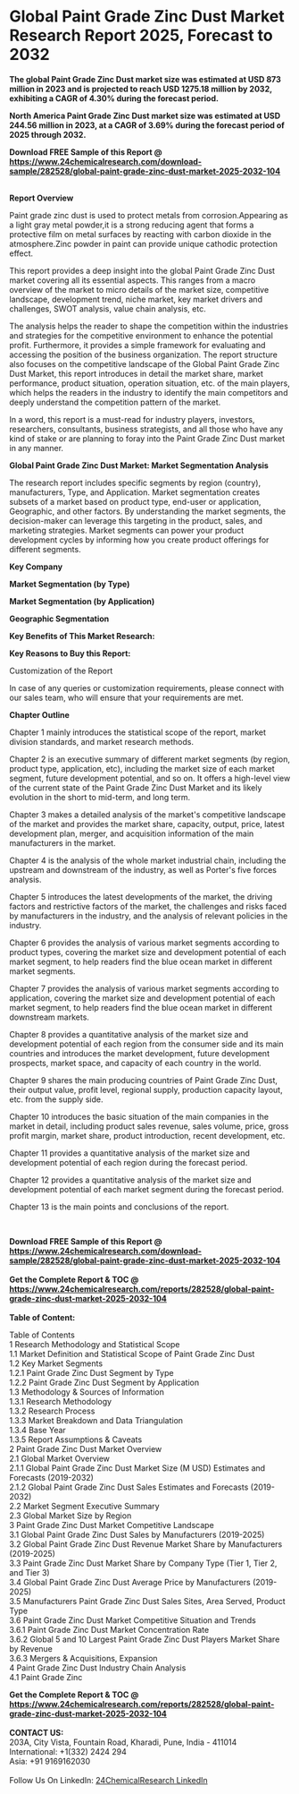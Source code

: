 <h1>Global Paint Grade Zinc Dust Market Research Report 2025, Forecast to 2032</h1><p><strong>The global Paint Grade Zinc Dust market size was estimated at USD 873 million in 2023 and is projected to reach USD 1275.18 million by 2032, exhibiting a CAGR of 4.30% during the forecast period.</strong></p><p>
</p><p><strong>North America Paint Grade Zinc Dust market size was estimated at USD 244.56 million in 2023, at a CAGR of 3.69% during the forecast period of 2025 through 2032.</strong></p><div><b>Download FREE Sample of this Report @ 
            <a href="https://www.24chemicalresearch.com/download-sample/282528/global-paint-grade-zinc-dust-market-2025-2032-104">
            https://www.24chemicalresearch.com/download-sample/282528/global-paint-grade-zinc-dust-market-2025-2032-104</a></b></div><br><p>
</p><p><strong>Report Overview</strong></p><p>
</p><p>Paint grade zinc dust is used to protect metals from corrosion.Appearing as a light gray metal powder,it is a strong reducing agent that forms a protective film on metal surfaces by reacting with carbon dioxide in the atmosphere.Zinc powder in paint can provide unique cathodic protection effect.</p><p>
</p><p>This report provides a deep insight into the global Paint Grade Zinc Dust market covering all its essential aspects. This ranges from a macro overview of the market to micro details of the market size, competitive landscape, development trend, niche market, key market drivers and challenges, SWOT analysis, value chain analysis, etc.</p><p>
</p><p>The analysis helps the reader to shape the competition within the industries and strategies for the competitive environment to enhance the potential profit. Furthermore, it provides a simple framework for evaluating and accessing the position of the business organization. The report structure also focuses on the competitive landscape of the Global Paint Grade Zinc Dust Market, this report introduces in detail the market share, market performance, product situation, operation situation, etc. of the main players, which helps the readers in the industry to identify the main competitors and deeply understand the competition pattern of the market.</p><p>
In a word, this report is a must-read for industry players, investors, researchers, consultants, business strategists, and all those who have any kind of stake or are planning to foray into the Paint Grade Zinc Dust market in any manner.</p><p>
</p><p><strong>Global Paint Grade Zinc Dust Market: Market Segmentation Analysis</strong></p><p>
</p><p>The research report includes specific segments by region (country), manufacturers, Type, and Application. Market segmentation creates subsets of a market based on product type, end-user or application, Geographic, and other factors. By understanding the market segments, the decision-maker can leverage this targeting in the product, sales, and marketing strategies. Market segments can power your product development cycles by informing how you create product offerings for different segments.</p><p>
</p><p><strong>Key Company</strong></p><p>
</p><p>
</p><p><strong>Market Segmentation (by Type)</strong></p><p>
</p><p>
</p><p><strong>Market Segmentation (by Application)</strong></p><p>
</p><p>
</p><p><strong>Geographic Segmentation</strong></p><p>
</p><p>
</p><p><strong>Key Benefits of This Market Research:</strong></p><p>
</p><p>
</p><p><strong>Key Reasons to Buy this Report:</strong></p><p>
</p><p>
</p><p>Customization of the Report</p><p>
In case of any queries or customization requirements, please connect with our sales team, who will ensure that your requirements are met.</p><p>
</p><p><strong>Chapter Outline</strong></p><p>
</p><p>Chapter 1 mainly introduces the statistical scope of the report, market division standards, and market research methods.</p><p>
Chapter 2 is an executive summary of different market segments (by region, product type, application, etc), including the market size of each market segment, future development potential, and so on. It offers a high-level view of the current state of the Paint Grade Zinc Dust Market and its likely evolution in the short to mid-term, and long term.</p><p>
Chapter 3 makes a detailed analysis of the market's competitive landscape of the market and provides the market share, capacity, output, price, latest development plan, merger, and acquisition information of the main manufacturers in the market.</p><p>
Chapter 4 is the analysis of the whole market industrial chain, including the upstream and downstream of the industry, as well as Porter's five forces analysis.</p><p>
Chapter 5 introduces the latest developments of the market, the driving factors and restrictive factors of the market, the challenges and risks faced by manufacturers in the industry, and the analysis of relevant policies in the industry.</p><p>
Chapter 6 provides the analysis of various market segments according to product types, covering the market size and development potential of each market segment, to help readers find the blue ocean market in different market segments.</p><p>
Chapter 7 provides the analysis of various market segments according to application, covering the market size and development potential of each market segment, to help readers find the blue ocean market in different downstream markets.</p><p>
Chapter 8 provides a quantitative analysis of the market size and development potential of each region from the consumer side and its main countries and introduces the market development, future development prospects, market space, and capacity of each country in the world.</p><p>
Chapter 9 shares the main producing countries of Paint Grade Zinc Dust, their output value, profit level, regional supply, production capacity layout, etc. from the supply side.</p><p>
Chapter 10 introduces the basic situation of the main companies in the market in detail, including product sales revenue, sales volume, price, gross profit margin, market share, product introduction, recent development, etc.</p><p>
Chapter 11 provides a quantitative analysis of the market size and development potential of each region during the forecast period.</p><p>
Chapter 12 provides a quantitative analysis of the market size and development potential of each market segment during the forecast period.</p><p>
Chapter 13 is the main points and conclusions of the report.</p><p>
 </p><div><b>Download FREE Sample of this Report @ 
            <a href="https://www.24chemicalresearch.com/download-sample/282528/global-paint-grade-zinc-dust-market-2025-2032-104">
            https://www.24chemicalresearch.com/download-sample/282528/global-paint-grade-zinc-dust-market-2025-2032-104</a></b></div><br><div><b>Get the Complete Report & TOC @ 
            <a href="https://www.24chemicalresearch.com/reports/282528/global-paint-grade-zinc-dust-market-2025-2032-104">
            https://www.24chemicalresearch.com/reports/282528/global-paint-grade-zinc-dust-market-2025-2032-104</a></b></div><br>
            <b>Table of Content:</b><p>Table of Contents<br />
1 Research Methodology and Statistical Scope<br />
1.1 Market Definition and Statistical Scope of Paint Grade Zinc Dust<br />
1.2 Key Market Segments<br />
1.2.1 Paint Grade Zinc Dust Segment by Type<br />
1.2.2 Paint Grade Zinc Dust Segment by Application<br />
1.3 Methodology & Sources of Information<br />
1.3.1 Research Methodology<br />
1.3.2 Research Process<br />
1.3.3 Market Breakdown and Data Triangulation<br />
1.3.4 Base Year<br />
1.3.5 Report Assumptions & Caveats<br />
2 Paint Grade Zinc Dust Market Overview<br />
2.1 Global Market Overview<br />
2.1.1 Global Paint Grade Zinc Dust Market Size (M USD) Estimates and Forecasts (2019-2032)<br />
2.1.2 Global Paint Grade Zinc Dust Sales Estimates and Forecasts (2019-2032)<br />
2.2 Market Segment Executive Summary<br />
2.3 Global Market Size by Region<br />
3 Paint Grade Zinc Dust Market Competitive Landscape<br />
3.1 Global Paint Grade Zinc Dust Sales by Manufacturers (2019-2025)<br />
3.2 Global Paint Grade Zinc Dust Revenue Market Share by Manufacturers (2019-2025)<br />
3.3 Paint Grade Zinc Dust Market Share by Company Type (Tier 1, Tier 2, and Tier 3)<br />
3.4 Global Paint Grade Zinc Dust Average Price by Manufacturers (2019-2025)<br />
3.5 Manufacturers Paint Grade Zinc Dust Sales Sites, Area Served, Product Type<br />
3.6 Paint Grade Zinc Dust Market Competitive Situation and Trends<br />
3.6.1 Paint Grade Zinc Dust Market Concentration Rate<br />
3.6.2 Global 5 and 10 Largest Paint Grade Zinc Dust Players Market Share by Revenue<br />
3.6.3 Mergers & Acquisitions, Expansion<br />
4 Paint Grade Zinc Dust Industry Chain Analysis<br />
4.1 Paint Grade Zinc </p><div><b>Get the Complete Report & TOC @ 
            <a href="https://www.24chemicalresearch.com/reports/282528/global-paint-grade-zinc-dust-market-2025-2032-104">
            https://www.24chemicalresearch.com/reports/282528/global-paint-grade-zinc-dust-market-2025-2032-104</a></b></div><br><b>CONTACT US:</b><br>
            203A, City Vista, Fountain Road, Kharadi, Pune, India - 411014<br>
            International: +1(332) 2424 294<br>
            Asia: +91 9169162030 <br><br>
            Follow Us On LinkedIn: <a href="https://www.linkedin.com/company/24chemicalresearch/">24ChemicalResearch LinkedIn</a>
